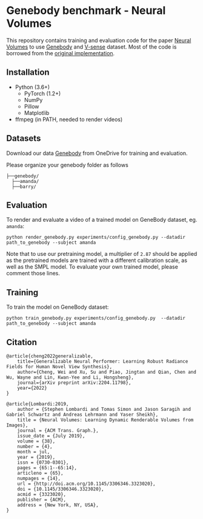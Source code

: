 # Genebody benchmark - Neural Volumes

This repository contains training and evaluation code for the paper 
[Neural Volumes](https://arxiv.org/abs/1906.07751) to use [Genebody](https://generalizable-neural-performer.github.io/) and [V-sense](https://v-sense.scss.tcd.ie/news/v-sense-volumetric-video-quality-database/) dataset. Most of the code is borrowed from the [original implementation](https://github.com/facebookresearch/neuralvolumes).


## Installation
* Python (3.6+)
  * PyTorch (1.2+)
  * NumPy
  * Pillow
  * Matplotlib
* ffmpeg (in PATH, needed to render videos)

## Datasets
Download our data [Genebody](https://generalizable-neural-performer.github.io/genebody.html) from OneDrive for training and evaluation.

Please organize your genebody folder as follows
```
├──genebody/
  ├──amanda/
  ├──barry/
```
## Evaluation
To render and evaluate a video of a trained model on GeneBody dataset, eg. `amanda`:
```
python render_genebody.py experiments/config_genebody.py --datadir path_to_genebody --subject amanda
```
Note that to use our pretraining model, a multiplier of `2.87` should be applied as the pretrained models are trained with a different calibration scale, as well as the SMPL model. To evaluate your own trained model, please comment those lines.

## Training

To train the model on GeneBody dataset:
```
python train_genebody.py experiments/config_genebody.py  --datadir path_to_genebody --subject amanda
```

## Citation
```
@article{cheng2022generalizable,
    title={Generalizable Neural Performer: Learning Robust Radiance Fields for Human Novel View Synthesis},
    author={Cheng, Wei and Xu, Su and Piao, Jingtan and Qian, Chen and Wu, Wayne and Lin, Kwan-Yee and Li, Hongsheng},
    journal={arXiv preprint arXiv:2204.11798},
    year={2022}
}

@article{Lombardi:2019,
    author = {Stephen Lombardi and Tomas Simon and Jason Saragih and Gabriel Schwartz and Andreas Lehrmann and Yaser Sheikh},
    title = {Neural Volumes: Learning Dynamic Renderable Volumes from Images},
    journal = {ACM Trans. Graph.},
    issue_date = {July 2019},
    volume = {38},
    number = {4},
    month = jul,
    year = {2019},
    issn = {0730-0301},
    pages = {65:1--65:14},
    articleno = {65},
    numpages = {14},
    url = {http://doi.acm.org/10.1145/3306346.3323020},
    doi = {10.1145/3306346.3323020},
    acmid = {3323020},
    publisher = {ACM},
    address = {New York, NY, USA},
}
```